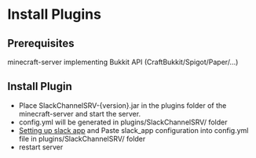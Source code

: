 #  Install Plugins

## Prerequisites
minecraft-server implementing Bukkit API (CraftBukkit/Spigot/Paper/...)

## Install Plugin
- Place SlackChannelSRV-{version}.jar in the plugins folder of the minecraft-server and start the server.
- config.yml will be generated in plugins/SlackChannelSRV/ folder
- [Setting up slack app](../slack_app/) and Paste slack_app configuration into config.yml file in plugins/SlackChannelSRV/ folder
- restart server